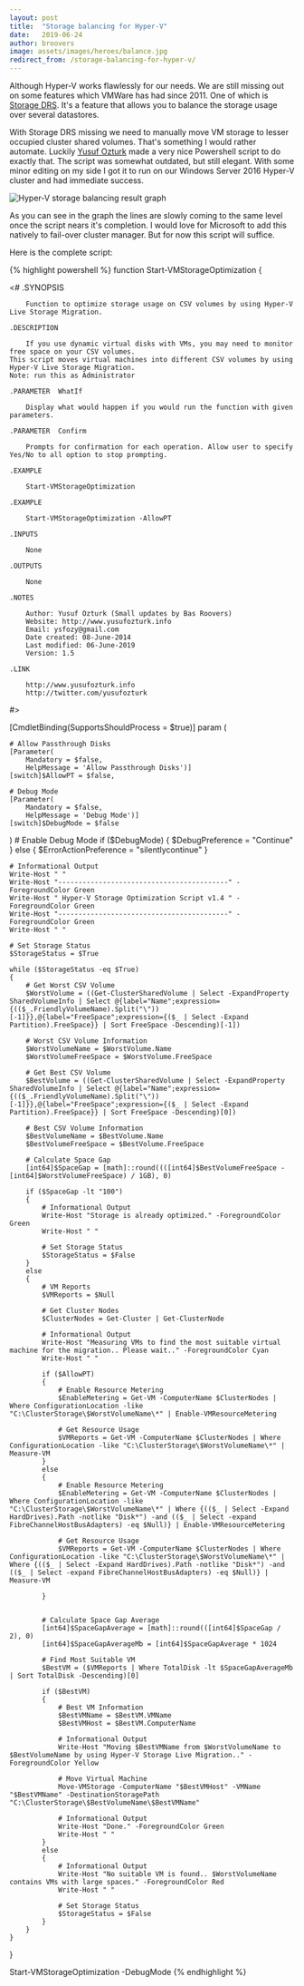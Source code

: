 ```yaml
---
layout: post
title:  "Storage balancing for Hyper-V"
date:   2019-06-24
author: broovers
image: assets/images/heroes/balance.jpg
redirect_from: /storage-balancing-for-hyper-v/
---
```

Although Hyper-V works flawlessly for our needs. We are still missing out on some features which VMWare has had since 2011. One of which is [Storage DRS](https://kb.vmware.com/s/article/2149938). It's a feature that allows you to balance the storage usage over several datastores.

With Storage DRS missing we need to manually move VM storage to lesser occupied cluster shared volumes. That's something I would rather automate. Luckily [Yusuf Ozturk](http://www.yusufozturk.info/windows-server/hyper-v-storage-drs-start-vmstorageoptimization.html) made a very nice Powershell script to do exactly that. The script was somewhat outdated, but still elegant. With some minor editing on my side I got it to run on our Windows Server 2016 Hyper-V cluster and had immediate success.

![Hyper-V storage balancing result graph](/assets/images/hyper-v-storage-balancing-result-graph.png)

As you can see in the graph the lines are slowly coming to the same level once the script nears it's completion. I would love for Microsoft to add this natively to fail-over cluster manager. But for now this script will suffice.

Here is the complete script:

{% highlight powershell %}
function Start-VMStorageOptimization {
 
<#
    .SYNOPSIS
 
        Function to optimize storage usage on CSV volumes by using Hyper-V Live Storage Migration.
 
    .DESCRIPTION
 
        If you use dynamic virtual disks with VMs, you may need to monitor free space on your CSV volumes.
	This script moves virtual machines into different CSV volumes by using Hyper-V Live Storage Migration.
	Note: run this as Administrator
 
    .PARAMETER  WhatIf
 
        Display what would happen if you would run the function with given parameters.
 
    .PARAMETER  Confirm
 
        Prompts for confirmation for each operation. Allow user to specify Yes/No to all option to stop prompting.
 
    .EXAMPLE
 
        Start-VMStorageOptimization
 
    .EXAMPLE
 
        Start-VMStorageOptimization -AllowPT
 
    .INPUTS
 
        None
 
    .OUTPUTS
 
        None
 
    .NOTES
 
        Author: Yusuf Ozturk (Small updates by Bas Roovers)
        Website: http://www.yusufozturk.info
        Email: ysfozy@gmail.com
        Date created: 08-June-2014
        Last modified: 06-June-2019
        Version: 1.5
 
    .LINK
 
        http://www.yusufozturk.info
        http://twitter.com/yusufozturk
 
#>
 
[CmdletBinding(SupportsShouldProcess = $true)]
param (
 
	# Allow Passthrough Disks
	[Parameter(
		Mandatory = $false,
		HelpMessage = 'Allow Passthrough Disks')]
	[switch]$AllowPT = $false,
 
	# Debug Mode
	[Parameter(
		Mandatory = $false,
		HelpMessage = 'Debug Mode')]
	[switch]$DebugMode = $false
)
	# Enable Debug Mode
	if ($DebugMode)
	{
		$DebugPreference = "Continue"
	}
	else
	{
		$ErrorActionPreference = "silentlycontinue"
	}
 
	# Informational Output
	Write-Host " "
	Write-Host "------------------------------------------" -ForegroundColor Green
	Write-Host " Hyper-V Storage Optimization Script v1.4 " -ForegroundColor Green
	Write-Host "------------------------------------------" -ForegroundColor Green
	Write-Host " "
 
	# Set Storage Status
	$StorageStatus = $True
 
	while ($StorageStatus -eq $True)
	{ 
		# Get Worst CSV Volume
		$WorstVolume = ((Get-ClusterSharedVolume | Select -ExpandProperty SharedVolumeInfo | Select @{label="Name";expression={(($_.FriendlyVolumeName).Split("\"))[-1]}},@{label="FreeSpace";expression={($_ | Select -Expand Partition).FreeSpace}} | Sort FreeSpace -Descending)[-1])
 
		# Worst CSV Volume Information
		$WorstVolumeName = $WorstVolume.Name
		$WorstVolumeFreeSpace = $WorstVolume.FreeSpace
 
		# Get Best CSV Volume
		$BestVolume = ((Get-ClusterSharedVolume | Select -ExpandProperty SharedVolumeInfo | Select @{label="Name";expression={(($_.FriendlyVolumeName).Split("\"))[-1]}},@{label="FreeSpace";expression={($_ | Select -Expand Partition).FreeSpace}} | Sort FreeSpace -Descending)[0])
 
		# Best CSV Volume Information
		$BestVolumeName = $BestVolume.Name
		$BestVolumeFreeSpace = $BestVolume.FreeSpace
 
		# Calculate Space Gap
		[int64]$SpaceGap = [math]::round((([int64]$BestVolumeFreeSpace - [int64]$WorstVolumeFreeSpace) / 1GB), 0)
 
		if ($SpaceGap -lt "100")
		{
			# Informational Output
			Write-Host "Storage is already optimized." -ForegroundColor Green
			Write-Host " "
 
			# Set Storage Status
			$StorageStatus = $False
		}
		else
		{
			# VM Reports
			$VMReports = $Null
 
			# Get Cluster Nodes
			$ClusterNodes = Get-Cluster | Get-ClusterNode
 
			# Informational Output
			Write-Host "Measuring VMs to find the most suitable virtual machine for the migration.. Please wait.." -ForegroundColor Cyan
			Write-Host " "

			if ($AllowPT)
			{
				# Enable Resource Metering
				$EnableMetering = Get-VM -ComputerName $ClusterNodes | Where ConfigurationLocation -like "C:\ClusterStorage\$WorstVolumeName\*" | Enable-VMResourceMetering
 
				# Get Resource Usage
                $VMReports = Get-VM -ComputerName $ClusterNodes | Where ConfigurationLocation -like "C:\ClusterStorage\$WorstVolumeName\*" | Measure-VM
			}
			else
			{
				# Enable Resource Metering
				$EnableMetering = Get-VM -ComputerName $ClusterNodes | Where ConfigurationLocation -like "C:\ClusterStorage\$WorstVolumeName\*" | Where {(($_ | Select -Expand HardDrives).Path -notlike "Disk*") -and (($_ | Select -expand FibreChannelHostBusAdapters) -eq $Null)} | Enable-VMResourceMetering
 
				# Get Resource Usage
				$VMReports = Get-VM -ComputerName $ClusterNodes | Where ConfigurationLocation -like "C:\ClusterStorage\$WorstVolumeName\*" | Where {(($_ | Select -Expand HardDrives).Path -notlike "Disk*") -and (($_ | Select -expand FibreChannelHostBusAdapters) -eq $Null)} | Measure-VM

			}

 
			# Calculate Space Gap Average
			[int64]$SpaceGapAverage = [math]::round(([int64]$SpaceGap / 2), 0)
			[int64]$SpaceGapAverageMb = [int64]$SpaceGapAverage * 1024
 
			# Find Most Suitable VM
			$BestVM = ($VMReports | Where TotalDisk -lt $SpaceGapAverageMb | Sort TotalDisk -Descending)[0]
 
			if ($BestVM)
			{		
				# Best VM Information
				$BestVMName = $BestVM.VMName
				$BestVMHost = $BestVM.ComputerName
 
				# Informational Output
				Write-Host "Moving $BestVMName from $WorstVolumeName to $BestVolumeName by using Hyper-V Storage Live Migration.." -ForegroundColor Yellow
 
				# Move Virtual Machine
				Move-VMStorage -ComputerName "$BestVMHost" -VMName "$BestVMName" -DestinationStoragePath "C:\ClusterStorage\$BestVolumeName\$BestVMName"
 
				# Informational Output
				Write-Host "Done." -ForegroundColor Green
				Write-Host " "
			}
			else
			{
				# Informational Output
				Write-Host "No suitable VM is found.. $WorstVolumeName contains VMs with large spaces." -ForegroundColor Red
				Write-Host " "
 
				# Set Storage Status
				$StorageStatus = $False				
			}
		}
	}
}

Start-VMStorageOptimization -DebugMode
{% endhighlight %}
